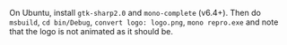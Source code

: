 On Ubuntu, install `gtk-sharp2.0` and `mono-complete` (v6.4+). Then do `msbuild`, `cd bin/Debug`, `convert logo: logo.png`, `mono repro.exe` and note that the logo is not animated as it should be.
